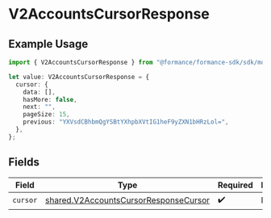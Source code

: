 # V2AccountsCursorResponse

## Example Usage

```typescript
import { V2AccountsCursorResponse } from "@formance/formance-sdk/sdk/models/shared";

let value: V2AccountsCursorResponse = {
  cursor: {
    data: [],
    hasMore: false,
    next: "",
    pageSize: 15,
    previous: "YXVsdCBhbmQgYSBtYXhpbXVtIG1heF9yZXN1bHRzLol=",
  },
};
```

## Fields

| Field                                                                                                 | Type                                                                                                  | Required                                                                                              | Description                                                                                           |
| ----------------------------------------------------------------------------------------------------- | ----------------------------------------------------------------------------------------------------- | ----------------------------------------------------------------------------------------------------- | ----------------------------------------------------------------------------------------------------- |
| `cursor`                                                                                              | [shared.V2AccountsCursorResponseCursor](../../../sdk/models/shared/v2accountscursorresponsecursor.md) | :heavy_check_mark:                                                                                    | N/A                                                                                                   |